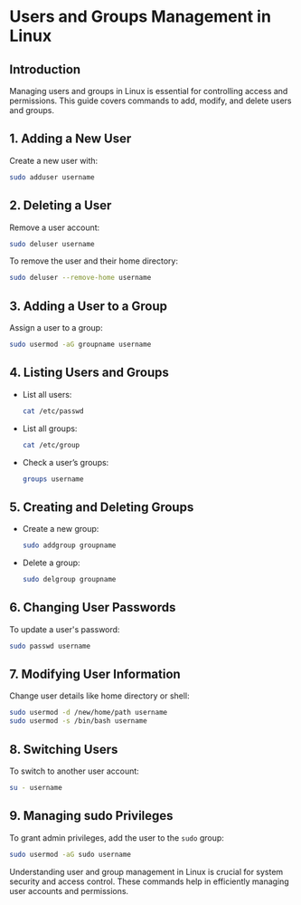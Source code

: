 # Users and Groups Management in Linux

## Introduction
Managing users and groups in Linux is essential for controlling access and permissions. This guide covers commands to add, modify, and delete users and groups.

## 1. **Adding a New User**
Create a new user with:
```bash
sudo adduser username
```

## 2. **Deleting a User**
Remove a user account:
```bash
sudo deluser username
```
To remove the user and their home directory:
```bash
sudo deluser --remove-home username
```

## 3. **Adding a User to a Group**
Assign a user to a group:
```bash
sudo usermod -aG groupname username
```

## 4. **Listing Users and Groups**
- List all users:
  ```bash
  cat /etc/passwd
  ```
- List all groups:
  ```bash
  cat /etc/group
  ```
- Check a user’s groups:
  ```bash
  groups username
  ```

## 5. **Creating and Deleting Groups**
- Create a new group:
  ```bash
  sudo addgroup groupname
  ```
- Delete a group:
  ```bash
  sudo delgroup groupname
  ```

## 6. **Changing User Passwords**
To update a user's password:
```bash
sudo passwd username
```

## 7. **Modifying User Information**
Change user details like home directory or shell:
```bash
sudo usermod -d /new/home/path username
sudo usermod -s /bin/bash username
```

## 8. **Switching Users**
To switch to another user account:
```bash
su - username
```

## 9. **Managing sudo Privileges**
To grant admin privileges, add the user to the `sudo` group:
```bash
sudo usermod -aG sudo username
```


Understanding user and group management in Linux is crucial for system security and access control. These commands help in efficiently managing user accounts and permissions.

